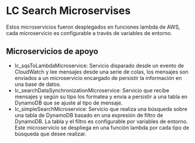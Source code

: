 # LC Search Microservises
Estos microservicios fueron desplegados en funciones lambda de AWS, cada microservicio es configurable a través de variables de entorno.

## Microservicios de apoyo

* lc_sqsToLambdaMicroservice: Servicio disparado desde un evento de CloudWatch y lee mensajes desde una serie de colas, los mensajes son enviados a un microservicio encargado de persistir la información en una base de datos.
* lc_searchDataSynchronizationMicroservice: Servicio que recibe mensajes y según su tipo los formatea y envia a persistir a una tabla en DynamoDB que se ajuste al tipo de mensaje.
* lc_simpleSearchMicroservice: Servicio que realiza una búsqueda sobre una tabla de DynamoDB basado en una expresión de filtro de DynamoDB. La tabla y el filtro es configurable por variables de entorno. Este microservicio se despliega en una función lambda por cada tipo de búsqueda que desee realizar.
